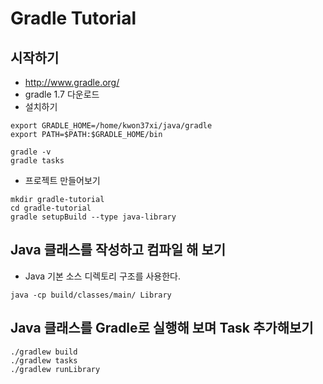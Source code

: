 # Gradle Tutorial

## 시작하기

* http://www.gradle.org/
* gradle 1.7 다운로드
* 설치하기

```
export GRADLE_HOME=/home/kwon37xi/java/gradle
export PATH=$PATH:$GRADLE_HOME/bin

gradle -v
gradle tasks
```

* 프로젝트 만들어보기

```
mkdir gradle-tutorial
cd gradle-tutorial
gradle setupBuild --type java-library
```

## Java 클래스를 작성하고 컴파일 해 보기

* Java 기본 소스 디렉토리 구조를 사용한다.
```
java -cp build/classes/main/ Library
```

## Java 클래스를 Gradle로 실행해 보며 Task 추가해보기

```
./gradlew build
./gradlew tasks
./gradlew runLibrary
```
